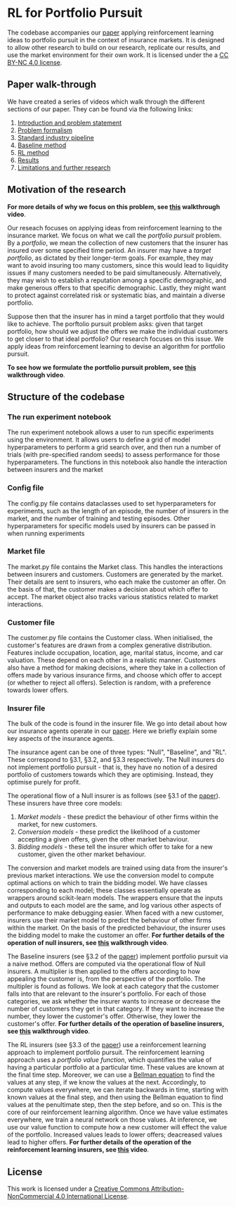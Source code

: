 # RL for Portfolio Pursuit

The codebase accompanies our [paper](https://arxiv.org/abs/2408.00713) applying reinforcement learning ideas to portfolio pursuit in the context of insurance markets. It is designed to allow other research to build on our research, replicate our results, and use the market environment for their own work. It is licensed under the a [CC BY-NC 4.0 license](https://creativecommons.org/licenses/by-nc/4.0/). 

## Paper walk-through

We have created a series of videos which walk through the different sections of our paper. They can be found via the following links:
1. [Introduction and problem statement](https://mediaexchange.accenture.com/media/t/1_lf2w7w0l)
2. [Problem formalism](https://mediaexchange.accenture.com/media/t/1_q6sit8p6)
3. [Standard industry pipeline](https://mediaexchange.accenture.com/media/t/1_6tuoev6y)
4. [Baseline method](https://mediaexchange.accenture.com/media/t/1_hbl2avdf)
5. [RL method](https://mediaexchange.accenture.com/media/t/1_sbzm3go2)
6. [Results](https://mediaexchange.accenture.com/media/t/1_x73thdor)
7. [Limitations and further research](https://mediaexchange.accenture.com/media/t/1_avxrmwzm)

## Motivation of the research 

**For more details of why we focus on this problem, see [this](https://mediaexchange.accenture.com/media/t/1_lf2w7w0l) walkthrough video**.

Our reseach focuses on applying ideas from reinforcement learning to the insurance market. We focus on what we call the *portfolio pursuit* problem. By a *portfolio*, we mean the collection of new customers that the insurer has insured over some specified time period. An insurer may have a *target portfolio*, as dictated by their longer-term goals. For example, they may want to avoid insuring too many customers, since this would lead to liquidity issues if many customers needed to be paid simultaneously. Alternatively, they may wish to establish a reputation among a specific demographic, and make generous offers to that specific demographic. Lastly, they might want to protect against correlated risk or systematic bias, and maintain a diverse portfolio. 

Suppose then that the insurer has in mind a target portfolio that they would like to achieve. The porftolio pursuit problem asks: given that target portfolio, how should we adjust the offers we make the individual customers to get closer to that ideal portfolio? Our research focuses on this issue. We apply ideas from reinforcement learning to devise an algorithm for portfolio pursuit. 

**To see how we formulate the portfolio pursuit problem, see [this](https://mediaexchange.accenture.com/media/t/1_q6sit8p6) walkthrough video**.

## Structure of the codebase

### The run experiment notebook 
The run experiment notebook allows a user to run specific experiments using the environment. It allows users to define a grid of model hyperparameters to perform a grid search over, and then run a number of trials (with pre-specified random seeds) to assess performance for those hyperparameters. The functions in this notebook also handle the interaction between insurers and the market 

### Config file
The config.py file contains dataclasses used to set hyperparameters for experiments, such as the length of an episode, the number of insurers in the market, and the number of training and testing episodes. Other hyperparameters for specific models used by insurers can be passed in when running experiments 

### Market file
The market.py file contains the Market class. This handles the interactions between insurers and customers. Customers are generated by the market. Their details are sent to insurers, who each make the customer an offer. On the basis of that, the customer makes a decision about which offer to accept. The market object also tracks various statistics related to market interactions. 

### Customer file
The customer.py file contains the Customer class. When initialised, the customer's features are drawn from a complex generative distribution. Features include occupation, location, age, marital status, income, and car valuation. These depend on each other in a realistic manner. Customers also have a method for making decisions, where they take in a collection of offers made by various insurance firms, and choose which offer to accept (or whether to reject all offers). Selection is random, with a preference towards lower offers.  

### Insurer file

The bulk of the code is found in the insurer file. We go into detail about how our insurance agents operate in our [paper](https://arxiv.org/abs/2408.00713). Here we briefly explain some key aspects of the insurance agents. 

The insurance agent can be one of three types: "Null", "Baseline", and "RL". These correspond to &sect;3.1, &sect;3.2, and &sect;3.3 respectively. The Null insurers do not implement portfolio pursuit - that is, they have no notion of a desired portfolio of customers towards which they are optimising. Instead, they optimise purely for profit.  

The operational flow of a Null insurer is as follows (see &sect;3.1 of the [paper](https://arxiv.org/abs/2408.00713)). These insurers have three core models:
1. *Market models* - these predict the behaviour of other firms within the market, for new customers.
2. *Conversion models* - these predict the likelihood of a customer accepting a given offers, given the other market behaviour.
3. *Bidding models* - these tell the insurer which offer to take for a new customer, given the other market behaviour.

The conversion and market models are trained using data from the insurer's previous market interactions. We use the conversion model to compute optimal actions on which to train the bidding model. We have classes corresponding to each model; these classes essentially operate as wrappers around scikit-learn models. The wrappers ensure that the inputs and outputs to each model are the same, and log various other aspects of performance to make debugging easier. When faced with a new customer, insurers use their market model to predict the behaviour of other firms within the market. On the basis of the predicted behaviour, the insurer uses the bidding model to make the customer an offer. **For further details of the operation of null insurers, see [this](https://mediaexchange.accenture.com/media/t/1_6tuoev6y) walkthrough video**.

The Baseline insurers (see &sect;3.2 of the [paper](https://arxiv.org/abs/2408.00713)) implement portfolio pursuit via a naive method. Offers are computed via the operational flow of Null insurers. A multiplier is then applied to the offers according to how appealing the customer is, from the perspective of the portfolio. The multipler is found as follows. We look at each category that the customer falls into that are relevant to the insurer's portfolio. For each of those categories, we ask whether the insurer wants to increase or decrease the number of customers they get in that category. If they want to increase the number, they lower the customer's offer. Otherwise, they lower the customer's offer. **For further details of the operation of baseline insurers, see [this](https://mediaexchange.accenture.com/media/t/1_hbl2avdf) walkthrough video**. 

The RL insurers (see &sect;3.3 of the [paper](https://arxiv.org/abs/2408.00713)) use a reinforcement learning approach to implement portfolio pursuit. The reinforcement learning approach uses a *portfolio value function*, which quantifies the value of having a particular portfolio at a particular time. These values are known at the final time step. Moreover, we can use a  [Bellman equation](https://en.wikipedia.org/wiki/Bellman_equation) to find the values at any step, if we know the values at the next. Accordingly, to compute values everywhere, we can iterate backwards in time, starting with known values at the final step, and then using the Bellman equation to find values at the penultimate step, then the step before, and so on. This is the core of our reinforcement learning algorithm. Once we have value estimates everywhere, we train a neural network on those values. At inference, we use our value function to compute how a new customer will effect the value of the portfolio. Increased values leads to lower offers; deacreased values lead to higher offers. **For further details of the operation of the reinforcement learning insurers, see [this](https://mediaexchange.accenture.com/media/t/1_sbzm3go2) video**. 

## License

This work is licensed under a [Creative Commons Attribution-NonCommercial 4.0 International License](https://creativecommons.org/licenses/by-nc/4.0/).
